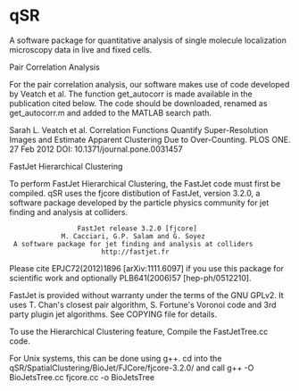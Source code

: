 # qSR
A software package for quantitative analysis of single molecule localization microscopy data in live and fixed cells.

Pair Correlation Analysis

For the pair correlation analysis, our software makes use of code developed by Veatch et al. The function get_autocorr is made available in the publication cited below. The code should be downloaded, renamed as get_autocorr.m and added to the MATLAB search path.

Sarah L. Veatch et al. Correlation Functions Quantify Super-Resolution Images and Estimate Apparent Clustering Due to Over-Counting. PLOS ONE. 27 Feb 2012 DOI: 10.1371/journal.pone.0031457


FastJet Hierarchical Clustering

To perform FastJet Hierarchical Clustering, the FastJet code must first be compiled. qSR uses the fjcore distibution of FastJet, version 3.2.0, a software package developed by the particle physics community for jet finding and analysis at colliders.

                     FastJet release 3.2.0 [fjcore]
                 M. Cacciari, G.P. Salam and G. Soyez                  
     A software package for jet finding and analysis at colliders      
                           http://fastjet.fr                           
	                                                                      
 Please cite EPJC72(2012)1896 [arXiv:1111.6097] if you use this package
 for scientific work and optionally PLB641(2006)57 [hep-ph/0512210].   
                                                                       
 FastJet is provided without warranty under the terms of the GNU GPLv2.
 It uses T. Chan's closest pair algorithm, S. Fortune's Voronoi code
 and 3rd party plugin jet algorithms. See COPYING file for details.

To use the Hierarchical Clustering feature, 
  Compile the FastJetTree.cc code. 
  
  For Unix systems, this can be done using g++. cd into the qSR/SpatialClustering/BioJet/FJCore/fjcore-3.2.0/ and call
  g++ -O BioJetsTree.cc fjcore.cc -o BioJetsTree

